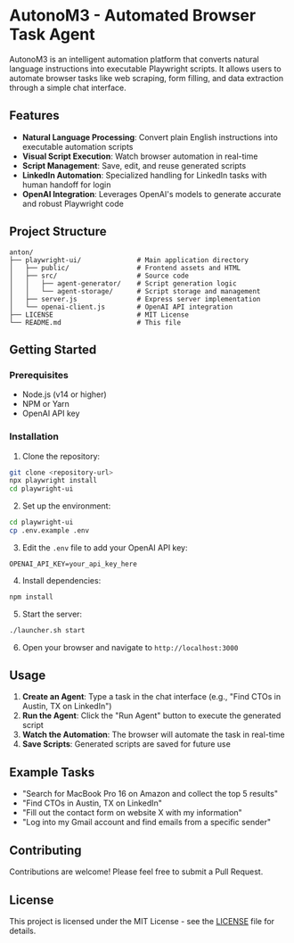 # AutonoM3 - Automated Browser Task Agent

AutonoM3 is an intelligent automation platform that converts natural language instructions into executable Playwright scripts. It allows users to automate browser tasks like web scraping, form filling, and data extraction through a simple chat interface.

## Features

- **Natural Language Processing**: Convert plain English instructions into executable automation scripts
- **Visual Script Execution**: Watch browser automation in real-time
- **Script Management**: Save, edit, and reuse generated scripts
- **LinkedIn Automation**: Specialized handling for LinkedIn tasks with human handoff for login
- **OpenAI Integration**: Leverages OpenAI's models to generate accurate and robust Playwright code

## Project Structure

```
anton/
├── playwright-ui/              # Main application directory
│   ├── public/                 # Frontend assets and HTML
│   ├── src/                    # Source code
│   │   ├── agent-generator/    # Script generation logic
│   │   └── agent-storage/      # Script storage and management
│   ├── server.js               # Express server implementation
│   └── openai-client.js        # OpenAI API integration
├── LICENSE                     # MIT License
└── README.md                   # This file
```

## Getting Started

### Prerequisites

- Node.js (v14 or higher)
- NPM or Yarn
- OpenAI API key

### Installation

1. Clone the repository:
```bash
git clone <repository-url>
npx playwright install
cd playwright-ui
```

2. Set up the environment:
```bash
cd playwright-ui
cp .env.example .env
```

3. Edit the `.env` file to add your OpenAI API key:
```
OPENAI_API_KEY=your_api_key_here
```

4. Install dependencies:
```bash
npm install
```

5. Start the server:
```bash
./launcher.sh start
```

6. Open your browser and navigate to `http://localhost:3000`

## Usage

1. **Create an Agent**: Type a task in the chat interface (e.g., "Find CTOs in Austin, TX on LinkedIn")
2. **Run the Agent**: Click the "Run Agent" button to execute the generated script
3. **Watch the Automation**: The browser will automate the task in real-time
4. **Save Scripts**: Generated scripts are saved for future use

## Example Tasks

- "Search for MacBook Pro 16 on Amazon and collect the top 5 results"
- "Find CTOs in Austin, TX on LinkedIn"
- "Fill out the contact form on website X with my information"
- "Log into my Gmail account and find emails from a specific sender"

## Contributing

Contributions are welcome! Please feel free to submit a Pull Request.

## License

This project is licensed under the MIT License - see the [LICENSE](LICENSE) file for details. 